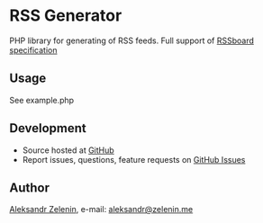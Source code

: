 # RSS Generator

PHP library for generating of RSS feeds. Full support of [RSSboard specification](http://www.rssboard.org/rss-specification)

## Usage

See example.php

## Development

- Source hosted at [GitHub](https://github.com/zelenin/RSS-Generator)
- Report issues, questions, feature requests on [GitHub Issues](https://github.com/zelenin/RSS-Generator/issues)

## Author

[Aleksandr Zelenin](https://github.com/zelenin/), e-mail: [aleksandr@zelenin.me](mailto:aleksandr@zelenin.me)
